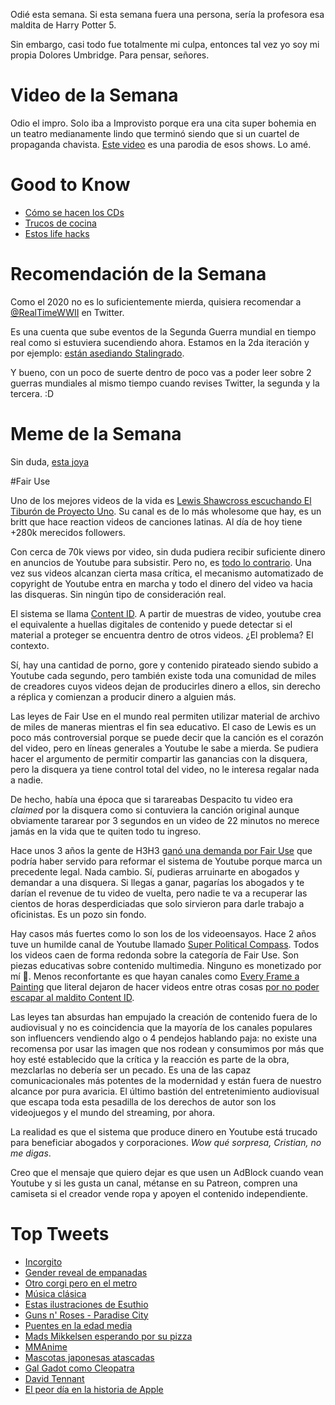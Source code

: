 Odié esta semana. Si esta semana fuera una persona, sería la profesora esa maldita de Harry Potter 5.

Sin embargo, casi todo fue totalmente mi culpa, entonces tal vez yo soy mi propia Dolores Umbridge. Para pensar, señores.

# Video de la Semana

Odio el impro. Solo iba a Improvisto porque era una cita super  bohemia en un teatro medianamente lindo que terminó siendo que si un cuartel de propaganda chavista. [Este video](https://youtu.be/JPkbaAdcU6c) es una parodia de esos shows. Lo amé.

# Good to Know

- [Cómo se hacen los CDs](https://www.youtube.com/watch?v=_2Xytb84Zrg)
- [Trucos de cocina](https://youtu.be/cjzx7io_C5M)
- [Estos life hacks](https://www.youtube.com/watch?v=tuNrGUPwZBY)

# Recomendación de la Semana

Como el 2020 no es lo suficientemente mierda, quisiera recomendar a [@RealTimeWWII](https://twitter.com/RealTimeWWII) en Twitter.

Es una cuenta que sube eventos de la Segunda Guerra mundial en tiempo real como si estuviera sucendiendo ahora. Estamos en la 2da iteración y por ejemplo: [están asediando Stalingrado](https://twitter.com/RealTimeWWII/status/1317187680757796865).

Y bueno, con un poco de suerte dentro de poco vas a poder leer sobre 2 guerras mundiales al mismo tiempo cuando revises Twitter, la segunda y la tercera. :D

# Meme de la Semana

Sin duda, [esta joya](https://twitter.com/RichardTato31/status/1317170817021726720)

#Fair Use

Uno de los mejores videos de la vida es [Lewis Shawcross escuchando El Tiburón de Proyecto Uno](https://www.youtube.com/watch?v=ivQ1BgoKmIg). Su canal es de lo más wholesome que hay, es un britt que hace reaction videos de canciones latinas. Al día de hoy tiene +280k merecidos followers.

Con cerca de 70k views por video, sin duda pudiera recibir suficiente dinero en anuncios de Youtube para subsistir. Pero no, es [todo lo contrario](https://youtu.be/s6Nx0XdP4g4). Una vez sus videos alcanzan cierta masa crítica, el mecanismo automatizado de copyright de Youtube entra en marcha y todo el dinero del video va hacia las disqueras. Sin ningún tipo de consideración real.

El sistema se llama [Content ID](https://youtu.be/9g2U12SsRns). A partir de muestras de video, youtube crea el equivalente a huellas digitales de contenido y puede detectar si el material a proteger se encuentra dentro de otros videos. ¿El problema? El contexto.

Sí, hay una cantidad de porno, gore y contenido pirateado siendo subido a Youtube cada segundo, pero también existe toda una comunidad de miles de creadores cuyos videos dejan de producirles dinero a ellos, sin derecho a réplica y comienzan a producir dinero a alguien más.

Las leyes de Fair Use en el mundo real permiten utilizar material de archivo de miles de maneras mientras el fin sea educativo. El caso de Lewis es un poco más controversial porque se puede decir que la canción es el corazón del video, pero en líneas generales a Youtube le sabe a mierda. Se pudiera hacer el argumento de permitir compartir las ganancias con la disquera, pero la disquera ya tiene control total del video, no le interesa regalar nada a nadie.

De hecho, había una época que si tarareabas Despacito tu video era _claimed_ por la disquera como si contuviera la canción original aunque obviamente tararear por 3 segundos en un video de 22 minutos no merece jamás en la vida que te quiten todo tu ingreso.

Hace unos 3 años la gente de H3H3 [ganó una demanda por Fair Use](http://www.bbc.co.uk/newsbeat/article/41037631/youtube-stars-h3h3-win-landmark-court-case-against-matt-hoss) que podría haber servido para reformar el sistema de Youtube porque marca un precedente legal. Nada cambio. Sí, pudieras arruinarte en abogados y demandar a una disquera. Si llegas a ganar, pagarías los abogados y te darían el revenue de tu video de vuelta, pero nadie te va a recuperar las cientos de horas desperdiciadas que solo sirvieron para darle trabajo a oficinistas. Es un pozo sin fondo.

Hay casos más fuertes como lo son los de los videoensayos. Hace 2 años tuve un humilde canal de Youtube llamado [Super Political Compass](https://www.youtube.com/channel/UC7N8oiW9sgFpkZwKMt5lpcA). Todos los videos caen de forma redonda sobre la categoría de Fair Use. Son piezas educativas sobre contenido multimedia. Ninguno es monetizado por mí 🤡. Menos reconfortante es que hayan canales como [Every Frame a Painting](https://www.youtube.com/user/everyframeapainting) que literal dejaron de hacer videos entre otras cosas [por no poder escapar al maldito Content ID](https://medium.com/@tonyszhou/postmortem-1b338537fabc).

Las leyes tan absurdas han empujado la creación de contenido fuera de lo audiovisual y no es coincidencia que la mayoría de los canales populares son influencers vendiendo algo o 4 pendejos hablando paja: no existe una recomensa por usar las imagen que nos rodean y consumimos por más que hoy esté establecido que la crítica y la reacción es parte de la obra, mezclarlas no debería ser un pecado. Es una de las capaz comunicacionales más potentes de la modernidad y están fuera de nuestro alcance por pura avaricia. El último bastión del entretenimiento audiovisual que escapa toda esta pesadilla de los derechos de autor son los videojuegos y el mundo del streaming, por ahora.

La realidad es que el sistema que produce dinero en Youtube está trucado para beneficiar abogados y corporaciones. _Wow qué sorpresa, Cristian, no me digas_.

Creo que el mensaje que quiero dejar es que usen un AdBlock cuando vean Youtube y si les gusta un canal, métanse en su Patreon, compren una camiseta si el creador vende ropa y apoyen el contenido independiente.

# Top Tweets

- [Incorgito](https://twitter.com/soapachu/status/1317575196912603146)
- [Gender reveal de empanadas](https://twitter.com/Ashraow/status/1317153418457370624)
- [Otro corgi pero en el metro](https://twitter.com/jadedcreative/status/1317142561379749894)
- [Música clásica](https://twitter.com/wolfgender/status/1316528577945513985)
- [Estas ilustraciones de Esuthio](https://twitter.com/StendhalNara/status/1316747643423461376)
- [Guns n' Roses - Paradise City](https://twitter.com/MNateShyamalan/status/1316745039884713990)
- [Puentes en la edad media](https://twitter.com/KiwiEV/status/1316493212605911040)
- [Mads Mikkelsen esperando por su pizza](https://twitter.com/gothhannibal/status/1316249407600222208)
- [MMAnime](https://twitter.com/animescoops/status/1315970944440045568)
- [Mascotas japonesas atascadas](https://twitter.com/themouseyouknow/status/1315321988320198657)
- [Gal Gadot como Cleopatra](https://twitter.com/TitaniaMcGrath/status/1315985034407534593)
- [David Tennant](https://twitter.com/uncle_june/status/1315632257588224001)
- [El peor día en la historia de Apple](https://twitter.com/mfbenji/status/1316067359354839040)
